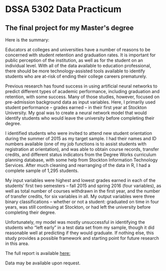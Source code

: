 DSSA 5302 Data Practicum
=====
The final project for my Master's degree  
-----  
Here is the summary:

Educators at colleges and universities have a number of reasons to be concerned with student retention and graduation rates.  It is important for public perception of the institution, as well as for the student on an individual level.  With all of the data available to education professional, there should be more technology-assisted tools available to identify students who are at-risk of ending their college careers prematurely.

Previous research has found success in using artificial neural networks to predict different types of academic performance, including graduation and retention, with some success.  Many of those studies, however, focused on pre-admission background data as input variables.  Here, I primarily used student performance – grades earned – in their first year at Stockton University.  My goal was to create a neural network model that would identify students who would leave the university before completing their degree.

I identified students who were invited to attend new student orientation during the summer of 2015 as my target sample.  I had their names and ID numbers available (one of my job functions is to assist students with registration at orientation), and was able to obtain course records, transfer credits, and different status indicators from the Degree Works curriculum planning database, with some help from Stockton Information Technology Services.  After much cleaning and rearranging of the data in R, I had a complete sample of 1,295 students.

My input variables were highest and lowest grades earned in each of the students’ first two semesters – fall 2015 and spring 2016 (four variables), as well as total number of courses withdrawn in the first year, and the number of transfer credits, for six variables in all.  My output variables were three binary classifications – whether or not a student: graduated on time in four years, was still continuing at Stockton, or had left the university before completing their degree.

Unfortunately, my model was mostly unsuccessful in identifying the students who “left early” in a test data set from my sample, though it did reasonable well at predicting if they would graduate.  If nothing else, this study provides a possible framework and starting point for future research in this area.

The full report is available [here:](https://github.com/chillington/DSSA_Practicum/blob/master/Albert_W_data_practicum.pdf)

Data may be available upon request.
